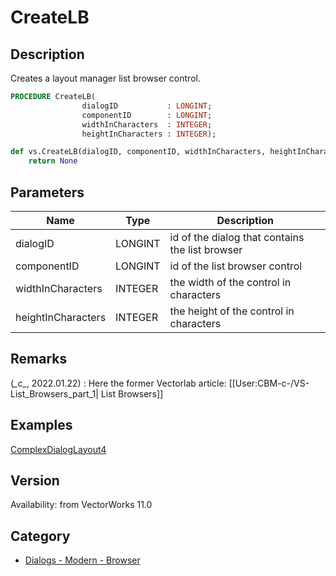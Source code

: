 # CreateLB

## Description
Creates a layout manager list browser control.

```pascal
PROCEDURE CreateLB(
				dialogID           : LONGINT;
				componentID        : LONGINT;
				widthInCharacters  : INTEGER;
				heightInCharacters : INTEGER);
```

```python
def vs.CreateLB(dialogID, componentID, widthInCharacters, heightInCharacters):
    return None
```

## Parameters
|Name|Type|Description|
|---|---|---|
|dialogID|LONGINT|id of the dialog that contains the list browser|
|componentID|LONGINT|id of the list browser control|
|widthInCharacters|INTEGER|the width of the control in characters|
|heightInCharacters|INTEGER|the height of the control in characters|

## Remarks
(*\_c\_*, 2022.01.22) : Here the former Vectorlab article: [[User:CBM-c-/VS-List_Browsers_part_1| List Browsers]]

## Examples
[ComplexDialogLayout4](examples/ComplexDialogLayout4.md)

## Version
Availability: from VectorWorks 11.0

## Category
* [Dialogs - Modern - Browser](../Categories/Dialogs%20-%20Modern%20-%20Browser.md)
